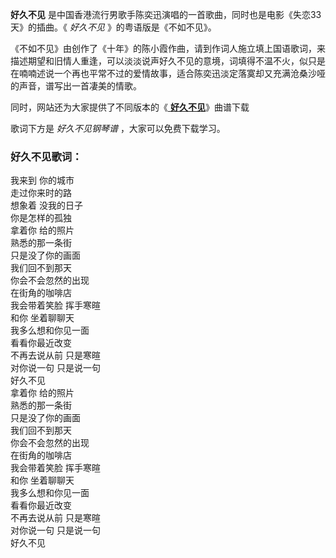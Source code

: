 

**好久不见** 是中国香港流行男歌手陈奕迅演唱的一首歌曲，同时也是电影《失恋33天》的插曲。《 _好久不见_ 》的粤语版是《不如不见》。

《不如不见》由创作了《十年》的陈小霞作曲，请到作词人施立填上国语歌词，来描述期望和旧情人重逢，可以淡淡说声好久不见的意境，词填得不温不火，似只是在喃喃述说一个再也平常不过的爱情故事，适合陈奕迅淡定落寞却又充满沧桑沙哑的声音，谱写出一首凄美的情歌。

同时，网站还为大家提供了不同版本的《[ **好久不见**](Music-90-好久不见.html "好久不见")》曲谱下载

歌词下方是 _好久不见钢琴谱_ ，大家可以免费下载学习。

### 好久不见歌词：

我来到 你的城市  
走过你来时的路  
想象着 没我的日子  
你是怎样的孤独  
拿着你 给的照片  
熟悉的那一条街  
只是没了你的画面  
我们回不到那天  
你会不会忽然的出现  
在街角的咖啡店  
我会带着笑脸 挥手寒暄  
和你 坐着聊聊天  
我多么想和你见一面  
看看你最近改变  
不再去说从前 只是寒暄  
对你说一句 只是说一句  
好久不见  
拿着你 给的照片  
熟悉的那一条街  
只是没了你的画面  
我们回不到那天  
你会不会忽然的出现  
在街角的咖啡店  
我会带着笑脸 挥手寒暄  
和你 坐着聊聊天  
我多么想和你见一面  
看看你最近改变  
不再去说从前 只是寒暄  
对你说一句 只是说一句  
好久不见

